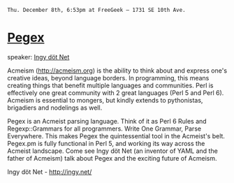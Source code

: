    Thu. December 8th, 6:53pm at FreeGeek – 1731 SE 10th Ave.

# [Pegex](http://pegex.org)

speaker: [Ingy döt Net](http://pdx.pm.org/kwiki/?BrianIngerson)

Acmeism (http://acmeism.org) is the ability to think about and express one's creative ideas, beyond language borders. In programming, this means creating things that benefit multiple languages and communities. Perl is effectively one great community with 2 great languages (Perl 5 and Perl 6). Acmeism is essential to mongers, but kindly extends to pythonistas, brigadiers and nodelings as well.

Pegex is an Acmeist parsing language. Think of it as Perl 6 Rules and Regexp::Grammars for all programmers. Write One Grammar, Parse Everywhere. This makes Pegex the quintessential tool in the Acmeist's belt. Pegex.pm is fully functional in Perl 5, and working its way across the Acmeist landscape.
Come see Ingy döt Net (an inventor of YAML and the father of Acmeism) talk about Pegex and the exciting future of Acmeism.

Ingy döt Net - http://ingy.net/
